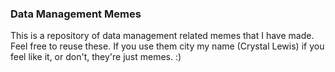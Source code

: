 ### Data Management Memes

This is a repository of data management related memes that I have made. Feel free to reuse these. If you use them city my name (Crystal Lewis) if you feel like it, or don't, they're just memes. :)
